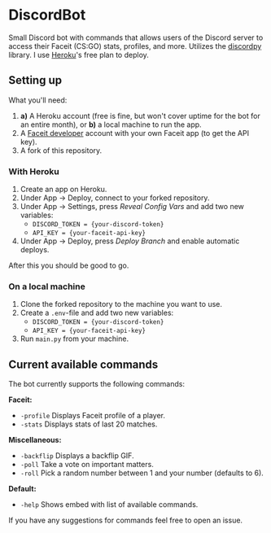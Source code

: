 # DiscordBot

Small Discord bot with commands that allows users of the Discord server to access their Faceit (CS:GO) stats, profiles, and more. Utilizes the [discordpy](https://discordpy.readthedocs.io/en/stable/) library. I use [Heroku](https://www.heroku.com/)'s free plan to deploy.

## Setting up

What you'll need:
1. **a)** A Heroku account (free is fine, but won't cover uptime for the bot for an entire month), or **b)** a local machine to run the app.
2. A [Faceit developer](https://developers.faceit.com/) account with your own Faceit app (to get the API key).
3. A fork of this repository.

### With Heroku

1. Create an app on Heroku.
2. Under App -> Deploy, connect to your forked repository.
3. Under App -> Settings, press *Reveal Config Vars* and add two new variables:
   - ```DISCORD_TOKEN = {your-discord-token}```
   - ```API_KEY = {your-faceit-api-key}```
4. Under App -> Deploy, press *Deploy Branch* and enable automatic deploys.

After this you should be good to go.

### On a local machine

1. Clone the forked repository to the machine you want to use.
2. Create a ```.env```-file and add two new variables:
   - ```DISCORD_TOKEN = {your-discord-token}```
   - ```API_KEY = {your-faceit-api-key}```
3. Run ```main.py``` from your machine.

## Current available commands

The bot currently supports the following commands:

**Faceit:**
- `-profile`  Displays Faceit profile of a player.
- `-stats`    Displays stats of last 20 matches.
  
**Miscellaneous:**
- `-backflip` Displays a backflip GIF.
- `-poll`     Take a vote on important matters.
- `-roll`     Pick a random number between 1 and your number (defaults to 6).
  
**Default:**
- `-help`     Shows embed with list of available commands.

If you have any suggestions for commands feel free to open an issue.

